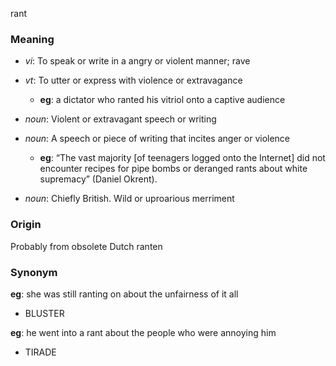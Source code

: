 rant
### Meaning
+ _vi_: To speak or write in a angry or violent manner; rave
+ _vt_: To utter or express with violence or extravagance
    + __eg__: a dictator who ranted his vitriol onto a captive audience

+ _noun_: Violent or extravagant speech or writing
+ _noun_: A speech or piece of writing that incites anger or violence
    + __eg__: “The vast majority [of teenagers logged onto the Internet] did not encounter recipes for pipe bombs or deranged rants about white supremacy” (Daniel Okrent).
+ _noun_: Chiefly British. Wild or uproarious merriment

### Origin

Probably from obsolete Dutch ranten

### Synonym

__eg__: she was still ranting on about the unfairness of it all

+ BLUSTER

__eg__: he went into a rant about the people who were annoying him

+ TIRADE


